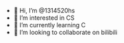 - 👋 Hi, I’m @1314520hs
- 👀 I’m interested in CS
- 🌱 I’m currently learning C
- 💞️ I’m looking to collaborate on bilibili
<!---
1314520hs/1314520hs is a ✨ special ✨ repository because its `README.md` (this file) appears on your GitHub profile.
You can click the Preview link to take a look at your changes.
--->

